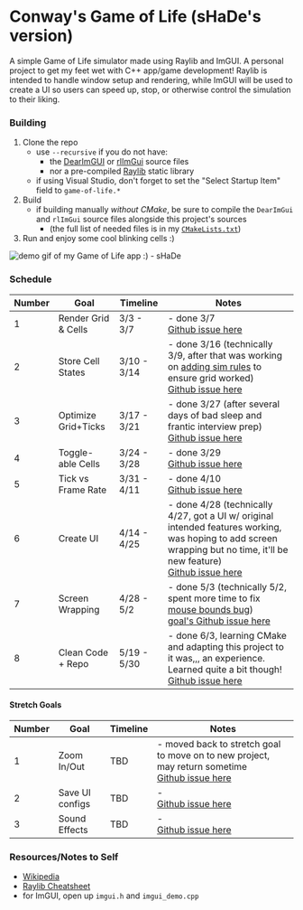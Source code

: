 # Conway's Game of Life (sHaDe's version)

A simple Game of Life simulator made using Raylib and ImGUI.
A personal project to get my feet wet with C++ app/game development!
Raylib is intended to handle window setup and rendering, while
ImGUI will be used to create a UI so users can speed up, stop, or
otherwise control the simulation to their liking.


### Building

1. Clone the repo
    - use `--recursive` if you do not have:
        - the [DearImGUI](https://github.com/ocornut/imgui) or [rlImGui](https://github.com/raylib-extras/rlImGui) source files
        - nor a pre-compiled [Raylib](https://github.com/raysan5/raylib) static library
    - if using Visual Studio, don't forget to set the "Select Startup Item" field to `game-of-life.*`
2. Build
    - if building manually *without CMake*, be sure to compile the `DearImGui` and `rlImGui` source files alongside this project's sources
        - (the full list of needed files is in my [`CMakeLists.txt`](CMakeLists.txt))
3. Run and enjoy some cool blinking cells :)

![demo gif of my Game of Life app :) - sHaDe](https://media1.giphy.com/media/v1.Y2lkPTc5MGI3NjExbGVjeDFnaTRyMHlrYTZqOTdsZmF2aGdsZjRoZnZtMDBvczlyM2M1MiZlcD12MV9pbnRlcm5hbF9naWZfYnlfaWQmY3Q9Zw/KGUd5nSLhLMvdSdJhd/giphy.gif)


### Schedule

Number  | Goal          | Timeline      | Notes
--|---------------------|---------------|--------
1 | Render Grid & Cells | 3/3 - 3/7     | - done 3/7 <br> [Github issue here](https://github.com/hadan24/game-of-life/issues/1)
2 | Store Cell States   | 3/10 - 3/14   | - done 3/16 (technically 3/9, after that was working on [adding sim rules](https://github.com/hadan24/game-of-life/issues/4) to ensure grid worked) <br> [Github issue here](https://github.com/hadan24/game-of-life/issues/2)
3 | Optimize Grid+Ticks | 3/17 - 3/21   | - done 3/27 (after several days of bad sleep and frantic interview prep) <br> [Github issue here](https://github.com/hadan24/game-of-life/issues/8)
4 | Toggle-able Cells   | 3/24 - 3/28   | - done 3/29 <br> [Github issue here](https://github.com/hadan24/game-of-life/issues/5)
5 | Tick vs Frame Rate  | 3/31 - 4/11   | - done 4/10 <br> [Github issue here](https://github.com/hadan24/game-of-life/issues/3)
6 | Create UI           | 4/14 - 4/25   | - done 4/28 (technically 4/27, got a UI w/ original intended features working, was hoping to add screen wrapping but no time, it'll be new feature) <br> [Github issue here](https://github.com/hadan24/game-of-life/issues/6)
7 | Screen Wrapping     | 4/28 - 5/2    | - done 5/3 (technically 5/2, spent more time to fix [mouse bounds bug](https://github.com/hadan24/game-of-life/issues/9)) <br> [goal's Github issue here](https://github.com/hadan24/game-of-life/issues/11)
8 | Clean Code + Repo   | 5/19 - 5/30   | - done 6/3, learning CMake and adapting this project to it was,,, an experience. Learned quite a bit though! <br> [Github issue here](https://github.com/hadan24/game-of-life/issues/12)

#### Stretch Goals

Number  | Goal          | Timeline      | Notes
--|---------------------|---------------|--------
1 | Zoom In/Out         | TBD           | - moved back to stretch goal to move on to new project, may return sometime <br> [Github issue here](https://github.com/hadan24/game-of-life/issues/7)
2 | Save UI configs     | TBD           | - <br> [Github issue here](https://github.com/hadan24/game-of-life/issues/13)
3 | Sound Effects       | TBD           | - <br> [Github issue here](https://github.com/hadan24/game-of-life/issues/14)


### Resources/Notes to Self
- [Wikipedia](https://en.wikipedia.org/wiki/Conway's_Game_of_Life)
- [Raylib Cheatsheet](https://www.raylib.com/cheatsheet/cheatsheet.html)
- for ImGUI, open up `imgui.h` and `imgui_demo.cpp`